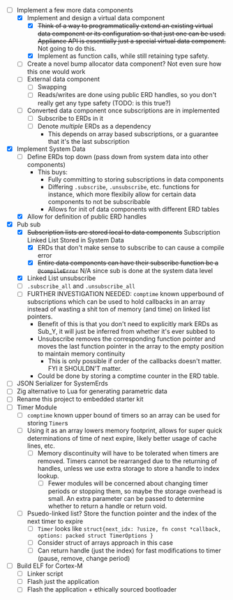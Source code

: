 - [ ] Implement a few more data components
  - [x] Implement and design a virtual data component
    - [x] ~~Think of a way to programmatically extend an existing virtual data component or its configuration so that just one can be used. Appliance API is essentially just a special virtual data component.~~ Not going to do this.
    - [x] Implement as function calls, while still retaining type safety.
  - [ ] Create a novel bump allocator data component? Not even sure how this one would work
  - [ ] External data component
    - [ ] Swapping
    - [ ] Reads/writes are done using public ERD handles, so you don't really get any type safety (TODO: is this true?)
  - [ ] Converted data component once subscriptions are in implemented
    - [ ] Subscribe to ERDs in it
    - [ ] Denote *multiple* ERDs as a dependency
      - This depends on array based subscriptions, or a guarantee that it's the last subscription
- [x] Implement System Data
  - [ ] Define ERDs top down (pass down from system data into other components)
    - This buys:
      - Fully committing to storing subscriptions in data components
      - Differing `.subscribe`, `.unsubscribe`, etc. functions for instance, which more flexibily allow for certain data components to not be subscribable
      - Allows for init of data components with different ERD tables
  - [x] Allow for definition of public ERD handles
- [x] Pub sub
  - [x] ~~Subscription lists are stored local to data components~~ Subscription Linked List Stored in System Data
    - [x] ERDs that don't make sense to subscribe to can cause a compile error
    - [x] ~~Entire data components can have their subscribe function be a `@compileError`~~ N/A since sub is done at the system data level
  - [x] Linked List unsubscribe
  - [ ] `.subscribe_all` and `.unsubscribe_all`
  - [ ] FURTHER INVESTIGATION NEEDED: `comptime` known upperbound of subscriptions which can be used to hold callbacks in an array instead of wasting a shit ton of memory (and time) on linked list pointers.
    - Benefit of this is that you don't need to explicitly mark ERDs as Sub_Y, it will just be inferred from whether it's ever subbed to
    - Unsubscribe removes the corresponding function pointer and moves the last function pointer in the array to the empty position to maintain memory continuity
      - This is only possible if order of the callbacks doesn't matter. FYI it SHOULDN'T matter.
    - Could be done by storing a comptime counter in the ERD table.
- [ ] JSON Serializer for SystemErds
- [ ] Zig alternative to Lua for generating parametric data
- [ ] Rename this project to embedded starter kit
- [ ] Timer Module
  - [ ] `comptime` known upper bound of timers so an array can be used for storing `Timer`s
  - [ ] Using it as an array lowers memory footprint, allows for super quick determinations of time of next expire, likely better usage of cache lines, etc.
    - [ ] Memory discontinuity will have to be tolerated when timers are removed. Timers cannot be rearranged due to the returning of handles, unless we use extra storage to store a handle to index lookup. 
      - [ ] Fewer modules will be concerned about changing timer periods or stopping them, so maybe the storage overhead is small. An extra parameter can be passed to determine whether to return a handle or return void. 
  - [ ] Psuedo-linked list? Store the function pointer and the index of the next timer to expire
    - [ ] `Timer` looks like `struct{next_idx: ?usize, fn const *callback, options: packed struct TimerOptions }`
    - [ ] Consider struct of arrays approach in this case
    - [ ] Can return handle (just the index) for fast modifications to timer (pause, remove, change period)
- [ ] Build ELF for Cortex-M
  - [ ] Linker script
  - [ ] Flash just the application
  - [ ] Flash the application + ethically sourced bootloader
